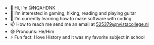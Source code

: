 - 👋 Hi, I’m @NQAHDNK
- 👀 I’m interested in gaming, hiking, reading and playing guitar
- 🌱 I’m currently learning how to make software with coding
- 📫 How to reach me send me an email at 525379@nvistacollege.nl
- 😄 Pronouns: He/Him
- ⚡ Fun fact: I love History and it was my favorite subject in school

<!---
NQAHDNK/NQAHDNK is a ✨ special ✨ repository because its `README.md` (this file) appears on your GitHub profile.
You can click the Preview link to take a look at your changes.
--->
